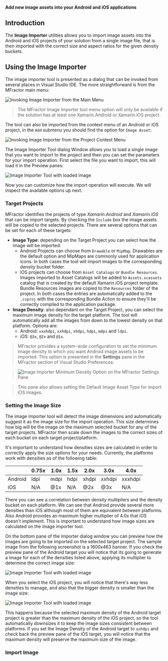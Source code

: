 **Add new image assets into your Android and iOS applications**

## Introduction

The **Image Importer** utilities allows you to import image assets into the Android and iOS projects of your solution from a single image file, that is then imported with the correct size and aspect ratios for the given density buckets.

## Using the Image Importer

The image importer tool is presented as a dialog that can be invoked from several places in Visual Studio IDE. The more straightforward is from the MFractor main menu:

![Invoking Image Importer from the Main Menu](/img/image-management/image-importer-main-menu.png)

>The MFractor Image Importer tool menu option will only be available if the solution has at least one Xamarin.Android or Xamarin.iOS project.

The tool can also be imported from the context menu of an Android or iOS project, in the `Add` submenu you should find the option for `Image Asset`:

![Invoking Image Importer from the Project Context Menu](/img/image-management/image-importer-from-project.png)

The Image Importer Tool dialog Window allows you to load a single image that you want to import to the project and then you can set the parameters for your import operation. First select the file you want to import, this will load it in the Preview panes:

![Image Importer Tool with loaded image](/img/image-management/image-importer-01.png)

Now you can customize how the import operation will execute. We will inspect the available options up next.

### Target Projects
MFractor identifies the projects of type _Xamarin.Android_ and _Xamarin.iOS_ that can be import targets. By checking the `Include` box the image assets will be copied to the selected projects. There are several options that can be set for each of these targets:

* **Image Type**: depending on the Target Project you can select how the image will be imported:
    * Android Projects can choose from `Drawable` or `MipMap`. Drawables are the default option and MipMaps are commonly used for application icons. In both cases the tool will import images to the corresponding density bucket folder.
    * iOS projects can choose from `Asset Catalogs` or `Bundle Resources`. Images imported to Asset Catalogs will be added to `Assets.xcassets` catalog that is created by the default Xamarin.iOS project template. Bundle Resources images are copied to the `Resources` folder of the project. In both cases the entries are automatically added to the `.csproj` with the corresponding Bundle Action to ensure they'll be correctly compiled to the application package.
* **Image Density**: also dependant on the Target Project, you can select the maximum image density for the target platform. The tool will automatically add all the images from down to the lowest density on that platform. Options are:
    * Android: `xxxhdpi`, `xxhdpi`, `xhdpi`, `hdpi`, `mdpi` and `ldpi`.
    * iOS: `@3x`, `@2x` and `@1x`.

>MFractor provides a system-wide configuration to set the minimum image density to which you want Android image assets to be imported. This option is presented in the **Settings** pane in the MFractor section of Visual Studio Preferences:

> ![Image Importer Minimum Density Option on the MFractor Settings Pane](/img/image-management/image-importer-minimum-density.png)

>This pane also allows setting the Default Image Asset Type for import iOS images.

### Setting the Image Size
The image importer tool will detect the image dimensions and automatically suggest it as the image size for the import operation. This size determines how big will be the image on the maximum selected bucket for any of the target projects. MFractor then scale down the images to the correct sizes of each bucket on each target project/platform.

It's important to understand how densities sizes are calculated in order to correctly apply the size options for your needs. Currently, the platforms work with densities as of the following table:

|           | 0.75x | 1.0x  | 1.5x  | 2.0x  | 3.0x      | 4.0x
| --------- | ----- | ----- | ----- | ----- | --------- | --------
| Android   | ldpi  | mdpi  | hdpi  | xhdpi | xxhdpi    | xxxhdpi
| iOS       | N/A   | @1x   | N/A   | @2x   | @3x       | N/A

There you can see a correlation between density multipliers and the density bucket on each platform. We can see that Android provide several more densities than iOS although most of them are equivalent between platforms. Also Android provides an maximum higher multiplier of 4.0x that iOS doesn't implement. This is important to understand how image sizes are calculated on the image importer tool.

On the bottom pane of the importer dialog window you can preview how the images are going to be imported on the selected target project. The sample image from the following screenshot is a 1600x463 banner. If you check the preview pane of the Android target you will notice that its going to generate a image for each of the densities listed above, applying its multiplier to determine the correct image size:

![Image Importer Tool with loaded image](/img/image-management/image-importer-02.png)

When you select the iOS project, you will notice that there's way less densities to manage, and also that the bigger density is smaller than the image size:

![Image Importer Tool with loaded image](/img/image-management/image-importer-01.png)

This happens because the selected maximum density of the Android target project is greater than the maximum density of the iOS project, so the tool automatically downsizes it to keep the image sizes consistent between platforms. If you set the Image Density of the Android target to `xxhdpi` and check back the preview pane of the iOS target, you will notice that the maximum density will preserve the maximum size of the image.

### Import Image